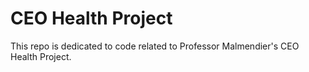 # CEO Health Project
This repo is dedicated to code related to Professor Malmendier's CEO Health Project.
